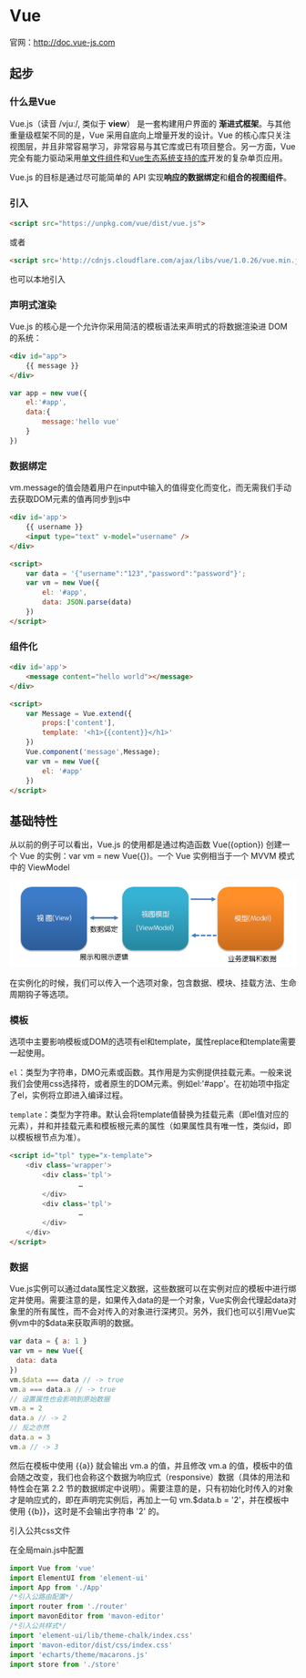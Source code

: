 # Vue

官网：http://doc.vue-js.com

## 起步

### 什么是Vue

Vue.js（读音 /vjuː/, 类似于 **view**） 是一套构建用户界面的 **渐进式框架**。与其他重量级框架不同的是，Vue 采用自底向上增量开发的设计。Vue 的核心库只关注视图层，并且非常容易学习，非常容易与其它库或已有项目整合。另一方面，Vue 完全有能力驱动采用[单文件组件](http://doc.vue-js.com/v2/guide/single-file-components.html)和[Vue生态系统支持的库](http://github.com/vuejs/awesome-vue#libraries--plugins)开发的复杂单页应用。

Vue.js 的目标是通过尽可能简单的 API 实现**响应的数据绑定**和**组合的视图组件**。

### 引入

```html
<script src="https://unpkg.com/vue/dist/vue.js">
```

或者

```html
<script src='http://cdnjs.cloudflare.com/ajax/libs/vue/1.0.26/vue.min.js'></script>
```

也可以本地引入

### 声明式渲染

 Vue.js 的核心是一个允许你采用简洁的模板语法来声明式的将数据渲染进 DOM 的系统： 

```html
<div id="app">
    {{ message }}
</div>
```

```javascript
var app = new vue({
    el:'#app',
    data:{
        message:'hello vue'
    }
})
```

### 数据绑定

vm.message的值会随着用户在input中输入的值得变化而变化，而无需我们手动去获取DOM元素的值再同步到js中

```html
<div id='app'>
    {{ username }}
	<input type="text" v-model="username" />
</div>
```

```html
<script>
    var data = '{"username":"123","password":"password"}';
    var vm = new Vue({
        el: '#app',
        data: JSON.parse(data)
    })
</script>
```

### 组件化

```html
<div id='app'>
    <message content="hello world"></message>
</div>
```

```html
<script>
    var Message = Vue.extend({
        props:['content'],
        template: '<h1>{{content}}</h1>'
    })
    Vue.component('message',Message);
    var vm = new Vue({
        el: '#app'
    })
</script>
```

## 基础特性

从以前的例子可以看出，Vue.js 的使用都是通过构造函数 Vue({option}) 创建一个 Vue 的实例：var vm = new Vue({})。一个 Vue 实例相当于一个 MVVM 模式中的 ViewModel

![image-20191204193800253](../../资料/image-20191204193800253.png)

在实例化的时候，我们可以传入一个选项对象，包含数据、模块、挂载方法、生命周期钩子等选项。

### 模板

选项中主要影响模板或DOM的选项有el和template，属性replace和template需要一起使用。

`el`：类型为字符串，DMO元素或函数。其作用是为实例提供挂载元素。一般来说我们会使用css选择符，或者原生的DOM元素。例如el:'#app'。在初始项中指定了el，实例将立即进入编译过程。

`template`：类型为字符串。默认会将template值替换为挂载元素（即el值对应的元素），并和并挂载元素和模板根元素的属性（如果属性具有唯一性，类似id，即以模板根节点为准）。

```html
<script id="tpl" type="x-template">
	<div class='wrapper'>
    	<div class='tpl'>
			　　　…
   		</div>
        <div class='tpl'>
			　　　…
    	</div>
    </div>
</script>
```

### 数据

Vue.js实例可以通过data属性定义数据，这些数据可以在实例对应的模板中进行绑定并使用。需要注意的是，如果传入data的是一个对象，Vue实例会代理起data对象里的所有属性，而不会对传入的对象进行深拷贝。另外，我们也可以引用Vue实例vm中的$data来获取声明的数据。

```javascript
var data = { a: 1 }
var vm = new Vue({
　data: data
})
vm.$data === data // -> true
vm.a === data.a // -> true
// 设置属性也会影响到原始数据
vm.a = 2
data.a // -> 2
// 反之亦然
data.a = 3
vm.a // -> 3
```

然后在模板中使用 {{a}} 就会输出 vm.a 的值，并且修改 vm.a 的值，模板中的值会随之改变，我们也会称这个数据为响应式（responsive）数据（具体的用法和特性会在第 2.2 节的数据绑定中说明）。需要注意的是，只有初始化时传入的对象才是响应式的，即在声明完实例后，再加上一句 vm.$data.b = '2'，并在模板中使用 {{b}}，这时是不会输出字符串 '2' 的。





引入公共css文件

在全局main.js中配置

```js
import Vue from 'vue'
import ElementUI from 'element-ui'
import App from './App'
/*引入公路由配置*/
import router from './router'
import mavonEditor from 'mavon-editor'
/*引入公共样式*/
import 'element-ui/lib/theme-chalk/index.css'
import 'mavon-editor/dist/css/index.css'
import 'echarts/theme/macarons.js'
import store from './store'

```

